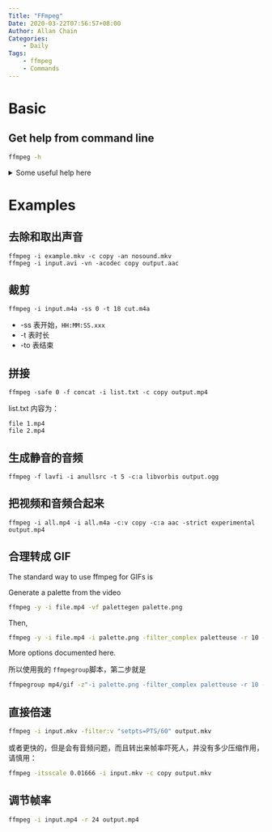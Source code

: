 ```yaml
---
Title: "FFmpeg"
Date: 2020-03-22T07:56:57+08:00
Author: Allan Chain
Categories:
    - Daily
Tags: 
    - ffmpeg
    - Commands
---
```


# Basic

## Get help from command line
```bash
ffmpeg -h
```
<details>
<summary>Some useful help here</summary>

```
Global options (affect whole program instead of just one file:
-loglevel loglevel  set logging level
-v loglevel         set logging level
-y                  overwrite output files
-n                  never overwrite output files
Video options:
-r rate             set frame rate (Hz value, fraction or abbreviation)
-s size             set frame size (WxH or abbreviation)
-aspect aspect      set aspect ratio (4:3, 16:9 or 1.3333, 1.7777)
-vn                 disable video
-vcodec codec       force video codec ('copy' to copy stream)
-vf filter_graph    set video filters
-ab bitrate         audio bitrate (please use -b:a)
-b bitrate          video bitrate (please use -b:v)

Audio options:
-aq quality         set audio quality (codec-specific)
-ar rate            set audio sampling rate (in Hz)
-ac channels        set number of audio channels
-an                 disable audio
-acodec codec       force audio codec ('copy' to copy stream)
-vol volume         change audio volume (256=normal)
-af filter_graph    set audio filters
```
</details>

# Examples

## 去除和取出声音
```shell
ffmpeg -i example.mkv -c copy -an nosound.mkv
ffmpeg -i input.avi -vn -acodec copy output.aac
```
## 裁剪
```shell
ffmpeg -i input.m4a -ss 0 -t 18 cut.m4a
```

- -ss 表开始，`HH:MM:SS.xxx`
- -t 表时长
- -to 表结束

## 拼接
```shell
ffmpeg -safe 0 -f concat -i list.txt -c copy output.mp4
```
list.txt 内容为：
```
file 1.mp4
file 2.mp4
```

## 生成静音的音频
```shell
ffmpeg -f lavfi -i anullsrc -t 5 -c:a libvorbis output.ogg
```
## 把视频和音频合起来
```shell
ffmpeg -i all.mp4 -i all.m4a -c:v copy -c:a aac -strict experimental output.mp4
```

## 合理转成 GIF

The standard way to use ffmpeg for GIFs is

Generate a palette from the video

```bash
ffmpeg -y -i file.mp4 -vf palettegen palette.png
```
Then,
```bash
ffmpeg -y -i file.mp4 -i palette.png -filter_complex paletteuse -r 10 -s 320x480 file.gif
```
More options documented here.

所以使用我的 `ffmpegroup`脚本，第二步就是

```bash
ffmpegroup mp4/gif -z"-i palette.png -filter_complex paletteuse -r 10 -s 200x200 -y"
```

## 直接倍速

```bash
ffmpeg -i input.mkv -filter:v "setpts=PTS/60" output.mkv
```
或者更快的，但是会有音频问题，而且转出来帧率吓死人，并没有多少压缩作用，请慎用：
```bash
ffmpeg -itsscale 0.01666 -i input.mkv -c copy output.mkv
```

## 调节帧率

```bash
ffmpeg -i input.mp4 -r 24 output.mp4
```
